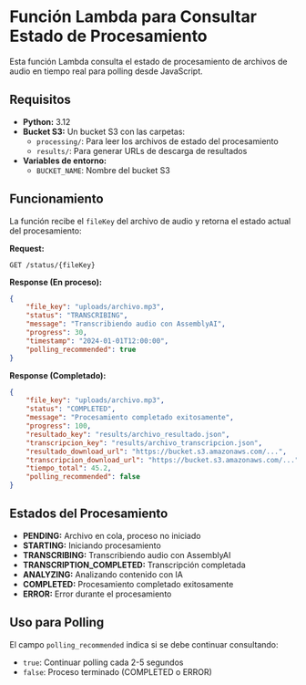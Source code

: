 # Función Lambda para Consultar Estado de Procesamiento

Esta función Lambda consulta el estado de procesamiento de archivos de audio en tiempo real para polling desde JavaScript.

## Requisitos

- **Python:** 3.12
- **Bucket S3:** Un bucket S3 con las carpetas:
  - `processing/`: Para leer los archivos de estado del procesamiento
  - `results/`: Para generar URLs de descarga de resultados
- **Variables de entorno:**
  - `BUCKET_NAME`: Nombre del bucket S3

## Funcionamiento

La función recibe el `fileKey` del archivo de audio y retorna el estado actual del procesamiento:

**Request:**
```
GET /status/{fileKey}
```

**Response (En proceso):**
```json
{
    "file_key": "uploads/archivo.mp3",
    "status": "TRANSCRIBING",
    "message": "Transcribiendo audio con AssemblyAI",
    "progress": 30,
    "timestamp": "2024-01-01T12:00:00",
    "polling_recommended": true
}
```

**Response (Completado):**
```json
{
    "file_key": "uploads/archivo.mp3", 
    "status": "COMPLETED",
    "message": "Procesamiento completado exitosamente",
    "progress": 100,
    "resultado_key": "results/archivo_resultado.json",
    "transcripcion_key": "results/archivo_transcripcion.json",
    "resultado_download_url": "https://bucket.s3.amazonaws.com/...",
    "transcripcion_download_url": "https://bucket.s3.amazonaws.com/...",
    "tiempo_total": 45.2,
    "polling_recommended": false
}
```

## Estados del Procesamiento

- **PENDING:** Archivo en cola, proceso no iniciado
- **STARTING:** Iniciando procesamiento
- **TRANSCRIBING:** Transcribiendo audio con AssemblyAI
- **TRANSCRIPTION_COMPLETED:** Transcripción completada
- **ANALYZING:** Analizando contenido con IA
- **COMPLETED:** Procesamiento completado exitosamente
- **ERROR:** Error durante el procesamiento

## Uso para Polling

El campo `polling_recommended` indica si se debe continuar consultando:
- `true`: Continuar polling cada 2-5 segundos
- `false`: Proceso terminado (COMPLETED o ERROR)
